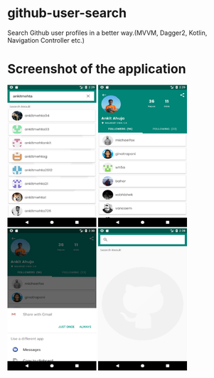 # github-user-search
Search Github user profiles in a better way.(MVVM, Dagger2, Kotlin, Navigation Controller etc.)

# Screenshot of the application
<img src = "screenshots/search_result_page.png" width=200 height=320/>
 <img src = "screenshots/user_profile_page.png" width=200 height=320/>
<img src = "screenshots/share_intent_popup.png" width=200 height=320/>
<img src = "screenshots/search_empty_page.png" width=200 height=320/>
